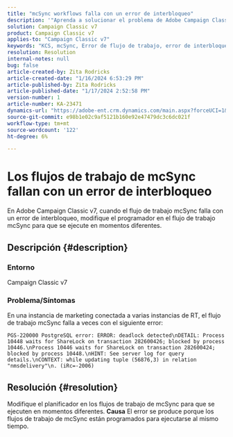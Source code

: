 ```yaml
---
title: "mcSync workflows falla con un error de interbloqueo"
description: '"Aprenda a solucionar el problema de Adobe Campaign Classic donde el flujo de trabajo de mcSync falla con un error de interbloqueo. Modifique el planificador en el flujo de trabajo mcSynch".'
solution: Campaign Classic v7
product: Campaign Classic v7
applies-to: "Campaign Classic v7"
keywords: "KCS, mcSync, Error de flujo de trabajo, error de interbloqueo, ACC, Campaign"
resolution: Resolution
internal-notes: null
bug: false
article-created-by: Zita Rodricks
article-created-date: "1/16/2024 6:53:29 PM"
article-published-by: Zita Rodricks
article-published-date: "1/17/2024 2:52:58 PM"
version-number: 1
article-number: KA-23471
dynamics-url: "https://adobe-ent.crm.dynamics.com/main.aspx?forceUCI=1&pagetype=entityrecord&etn=knowledgearticle&id=4133b986-a0b4-ee11-a569-6045bd006239"
source-git-commit: e98b1e02c9af5121b160e92e47479dc3c6dc021f
workflow-type: tm+mt
source-wordcount: '122'
ht-degree: 6%

---
```


# Los flujos de trabajo de mcSync fallan con un error de interbloqueo


En Adobe Campaign Classic v7, cuando el flujo de trabajo mcSync falla con un error de interbloqueo, modifique el programador en el flujo de trabajo mcSync para que se ejecute en momentos diferentes.

## Descripción {#description}


### <b>Entorno</b>

Campaign Classic v7



### <b>Problema/Síntomas</b>

En una instancia de marketing conectada a varias instancias de RT, el flujo de trabajo mcSync falla a veces con el siguiente error:

`PGS-220000 PostgreSQL error: ERROR: deadlock detected\nDETAIL: Process 10448 waits for ShareLock on transaction 282600426; blocked by process 10446.\nProcess 10446 waits for ShareLock on transaction 282600424; blocked by process 10448.\nHINT: See server log for query details.\nCONTEXT: while updating tuple (56876,3) in relation "nmsdelivery"\n. (iRc=-2006)`


## Resolución {#resolution}


Modifique el planificador en los flujos de trabajo de mcSync para que se ejecuten en momentos diferentes.
<b>Causa</b>
El error se produce porque los flujos de trabajo de mcSync están programados para ejecutarse al mismo tiempo.
